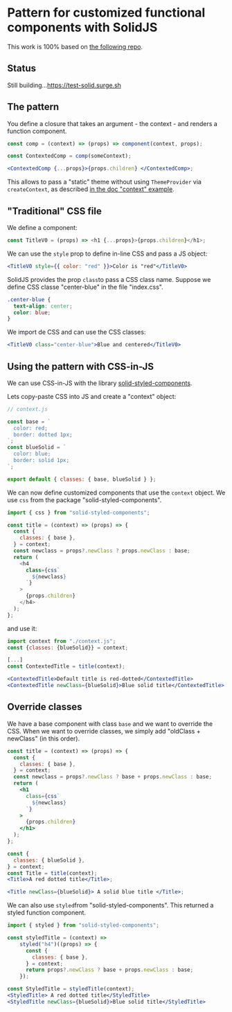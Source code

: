 # Pattern for customized functional components with SolidJS

This work is 100% based on [the following repo](https://github.com/FredericHeem/mdlean).

## Status

Still building...<https://test-solid.surge.sh>

## The pattern

You define a closure that takes an argument - the context - and renders a function component.

```jsx
const comp = (context) => (props) => component(context, props);

const ContextedComp = comp(someContext);

<ContextedComp {...props}>{props.children} </ContextedComp>;
```

This allows to pass a "static" theme without using `ThemeProvider` via `createContext`, as described [in the doc "context" example](https://www.solidjs.com/examples/context).

## "Traditional" CSS file

We define a component:

```js
const TitleV0 = (props) => <h1 {...props}>{props.children}</h1>;
```

We can use the `style` prop to define in-line CSS and pass a JS object:

```jsx
<TitleV0 style={{ color: "red" }}>Color is "red"</TitleV0>
```

SolidJS provides the prop `class`to pass a CSS class name. Suppose we define CSS classe "center-blue" in the file "index.css".

```css
.center-blue {
  text-align: center;
  color: blue;
}
```

We import de CSS and can use the CSS classes:

```jsx
<TitleV0 class="center-blue">Blue and centered</TitleV0>
```

## Using the pattern with CSS-in-JS

We can use CSS-in-JS with the library [solid-styled-components](https://github.com/solidjs/solid-styled-components).

Lets copy-paste CSS into JS and create a "context" object:

```js
// context.js

const base = `
  color: red;
  border: dotted 1px;
`;
const blueSolid = `
  color: blue;
  border: solid 1px;
`;

export default { classes: { base, blueSolid } };
```

We can now define customized components that use the `context` object. We use `css` from the package "solid-styled-components".

```js
import { css } from "solid-styled-components";

const title = (context) => (props) => {
  const {
    classes: { base },
  } = context;
  const newclass = props?.newClass ? props.newClass : base;
  return (
    <h4
      class={css`
        ${newclass}
      `}
    >
      {props.children}
    </h4>
  );
};
```

and use it:

```jsx
import context from "./context.js";
const {classes: {blueSolid}} = context;

[...]
const ContextedTitle = title(context);

<ContextedTitle>Default title is red-dotted</ContextedTitle>
<ContextedTitle newClass={blueSolid}>Blue solid title</ContextedTitle>
```

## Override classes

We have a base component with class `base` and we want to override the CSS. When we want to override classes, we simply add "oldClass + newClass" (in this order).

```jsx
const title = (context) => (props) => {
  const {
    classes: { base },
  } = context;
  const newclass = props?.newClass ? base + props.newClass : base;
  return (
    <h1
      class={css`
        ${newclass}
      `}
    >
      {props.children}
    </h1>
  );
};
```

```jsx
const {
  classes: { blueSolid },
} = context;
const Title = title(context);
<Title>A red dotted title</Title>;

<Title newClass={blueSolid}> A solid blue title </Title>;
```

We can also use `styled`from "solid-styled-components". This returned a styled function component.

```jsx
import { styled } from "solid-styled-components";

const styledTitle = (context) =>
    styled("h4")((props) => {
      const {
        classes: { base },
      } = context;
      return props?.newClass ? base + props.newClass : base;
    });

const StyledTitle = styledTitle(context);
<StyledTitle> A red dotted title</StyledTitle>
<StyledTitle newClass={blueSolid}>Blue solid title</StyledTitle>
```
